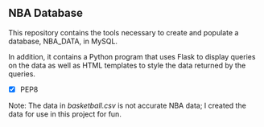 ## NBA Database

This repository contains the tools necessary to create and populate a database, NBA_DATA, in MySQL.

In addition, it contains a Python program that uses Flask to display queries on the data as well as HTML templates to style the data returned by the queries.

- [x] PEP8

Note: The data in *basketball.csv* is not accurate NBA data; I created the data for use in this project for fun.
